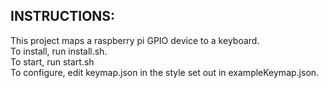 ## INSTRUCTIONS:
  
This project maps a raspberry pi GPIO device to a keyboard.  
To install, run install.sh.  
To start, run start.sh  
To configure, edit keymap.json in the style set out in exampleKeymap.json.  